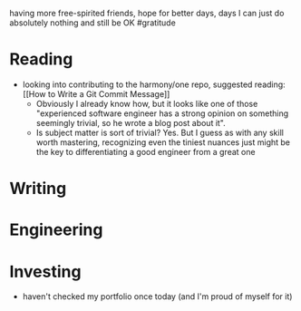having more free-spirited friends, hope for better days, days I can just do absolutely nothing and still be OK #gratitude

# Reading
- looking into contributing to the harmony/one repo, suggested reading: [[How to Write a Git Commit Message]]
    - Obviously I already know how, but it looks like one of those "experienced software engineer has a strong opinion on something seemingly trivial, so he wrote a blog post about it".
    - Is subject matter is sort of trivial? Yes. But I guess as with any skill worth mastering, recognizing even the tiniest nuances just might be the key to differentiating a good engineer from a great one
# Writing
# Engineering
# Investing
- haven't checked my portfolio once today (and I'm proud of myself for it)
